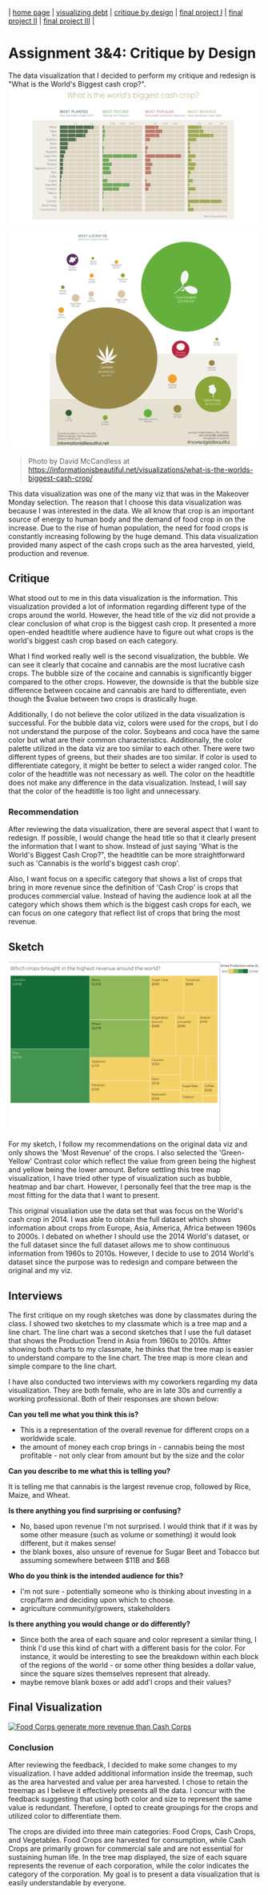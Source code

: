 | [home page](https://nilong96.github.io/portfolio/) | [visualizing debt](visualizing-government-debt) | [critique by design](critique-by-design) | [final project I](final-project-part-one) | [final project II](final-project-part-two) | [final project III](final-project-part-three) |

# Assignment 3&4: Critique by Design

The data visualization that I decided to perform my critique and redesign is "What is the World's Biggest cash crop?". 
![first viz](photo1.png)
![second viz](photo2.png)
> Photo by David McCandless at https://informationisbeautiful.net/visualizations/what-is-the-worlds-biggest-cash-crop/

This data visualization was one of the many viz that was in the Makeover Monday selection. The reason that I choose this data visualization was because I was interested in the data. We all know that crop is an important source of energy to human body and the demand of food crop in on the increase. Due to the rise of human population, the need for food crops is constantly increasing following by the huge demand. This data visualization provided many aspect of the cash crops such as the area harvested, yield, production and revenue. 


## Critique
What stood out to me in this data visualization is the information. This visualization provided a lot of information regarding different type of the crops around the world. However, the head title of the viz did not provide a clear conclusion of what crop is the biggest cash crop. It presented a more open-ended headtitle where audience have to figure out what crops is the world's biggest cash crop based on each category.

What I find worked really well is the second visualization, the bubble. We can see it clearly that cocaine and cannabis are the most lucrative cash crops. The bubble size of the cocaine and cannabis is significantly bigger compared to the other crops. However, the downside is that the bubble size difference between cocaine and cannabis are hard to differentiate, even though the $value between two crops is drastically huge. 

Additionally, I do not believe the color utilized in the data visualization is successful. For the bubble data viz, colors were used for the crops, but I do not understand the purpose of the color. Soybeans and coca have the same color but what are their common characteristics. Additionally, the color palette utilized in the data viz are too similar to each other. There were two different types of greens, but their shades are too similar. If color is used to differentiate category, it might be better to select a wider ranged color. The color of the headtitle was not necessary as well. The color on the headtitle does not make any difference in the data visualization. Instead, I will say that the color of the headtitle is too light and unnecessary. 

### Recommendation
After reviewing the data visualization, there are several aspect that I want to redesign. If possible, I would change the head title so that it clearly present the information that I want to show. Instead of just saying 'What is the World's Biggest Cash Crop?", the headtitle can be more straightforward such as 'Cannabis is the world's biggest cash crop'. 

Also, I want focus on a specific category that shows a list of crops that bring in more revenue since the definition of 'Cash Crop' is crops that produces commercial value. Instead of having the audience look at all the category which shows them which is the biggest cash crops for each, we can focus on one category that reflect list of crops that bring the most revenue.

## Sketch
![third viz](sketch.png)

For my sketch, I follow my recommendations on the original data viz and only shows the 'Most Revenue' of the crops. I also selected the 'Green-Yellow' Contrast color which reflect the value from green being the highest and yellow being the lower amount. Before settling this tree map visualization, I have tried other type of visualization such as bubble, heatmap and bar chart. However, I personally feel that the tree map is the most fitting for the data that I want to present.

This original visualiation use the data set that was focus on the World's cash crop in 2014. I was able to obtain the full dataset which shows information about crops from Europe, Asia, America, Africa between 1960s to 2000s. I debated on whether I should use the 2014 World's dataset, or the full dataset since the full dataset allows me to show continuous information from 1960s to 2010s. However, I decide to use to 2014 World's dataset since the purpose was to redesign and compare between the original and my viz.


## Interviews

The first critique on my rough sketches was done by classmates during the class. I showed two sketches to my classmate which is a tree map and a line chart. The line chart was a second sketches that I use the full dataset that shows the Production Trend in Asia from 1960s to 2010s. Aftter showing both charts to my classmate, he thinks that the tree map is easier to understand compare to the line chart. The tree map is more clean and simple compare to the line chart.

I have also conducted two interviews with my coworkers regarding my data visualization. They are both female, who are in late 30s and currently a working professional. Both of their responses are shown below:


**Can you tell me what you think this is?**

* This is a representation of the overall revenue for different crops on a worldwide scale.
* the amount of money each crop brings in - cannabis being the most profitable - not only clear from amount but by the size and the color

**Can you describe to me what this is telling you?**

It is telling me that cannabis is the largest revenue crop, followed by Rice, Maize, and Wheat.

**Is there anything you find surprising or confusing?**

* No, based upon revenue I'm not surprised. I would think that if it was by some other measure (such as volume or something) it would look different, but it makes sense!
* the blank boxes, also unsure of revenue for Sugar Beet and Tobacco but assuming somewhere between $11B and $6B

**Who do you think is the intended audience for this?**

* I'm not sure - potentially someone who is thinking about investing in a crop/farm and deciding upon which to choose.
* agriculture community/growers, stakeholders

**Is there anything you would change or do differently?**

* Since both the area of each square and color represent a similar thing, I think I'd use this kind of chart with a different basis for the color. For instance, it would be interesting to see the breakdown within each block of the regions of the world - or some other thing besides a dollar value, since the square sizes themselves represent that already.
* maybe remove blank boxes or add add'l crops and their values?


## Final Visualization
<div class='tableauPlaceholder' id='viz1707278352882' style='position: relative'><noscript><a href='#'><img alt='Food Corps generate more revenue than Cash Corps ' src='https:&#47;&#47;public.tableau.com&#47;static&#47;images&#47;As&#47;Assignment3_ShiouWeeiOng&#47;Sheet12&#47;1_rss.png' style='border: none' /></a></noscript><object class='tableauViz'  style='display:none;'><param name='host_url' value='https%3A%2F%2Fpublic.tableau.com%2F' /> <param name='embed_code_version' value='3' /> <param name='site_root' value='' /><param name='name' value='Assignment3_ShiouWeeiOng&#47;Sheet12' /><param name='tabs' value='no' /><param name='toolbar' value='yes' /><param name='static_image' value='https:&#47;&#47;public.tableau.com&#47;static&#47;images&#47;As&#47;Assignment3_ShiouWeeiOng&#47;Sheet12&#47;1.png' /> <param name='animate_transition' value='yes' /><param name='display_static_image' value='yes' /><param name='display_spinner' value='yes' /><param name='display_overlay' value='yes' /><param name='display_count' value='yes' /><param name='language' value='en-US' /><param name='filter' value='publish=yes' /></object></div>                
<script type='text/javascript'>                    
var divElement = document.getElementById('viz1707278352882');                    
var vizElement = divElement.getElementsByTagName('object')[0];                    
vizElement.style.width='100%';vizElement.style.height=(divElement.offsetWidth*0.75)+'px';                    
var scriptElement = document.createElement('script');                    
scriptElement.src = 'https://public.tableau.com/javascripts/api/viz_v1.js';                    vizElement.parentNode.insertBefore(scriptElement, vizElement);                
</script>


### Conclusion
After reviewing the feedback, I decided to make some changes to my visualization. I have added additional information inside the treemap, such as the area harvested and value per area harvested. I chose to retain the treemap as I believe it effectively presents all the data. I concur with the feedback suggesting that using both color and size to represent the same value is redundant. Therefore, I opted to create groupings for the crops and utilized color to differentiate them.

The crops are divided into three main categories: Food Crops, Cash Crops, and Vegetables. Food Crops are harvested for consumption, while Cash Crops are primarily grown for commercial sale and are not essential for sustaining human life. In the tree map displayed, the size of each square represents the revenue of each corporation, while the color indicates the category of the corporation. My goal is to present a data visualization that is easily understandable by everyone.

